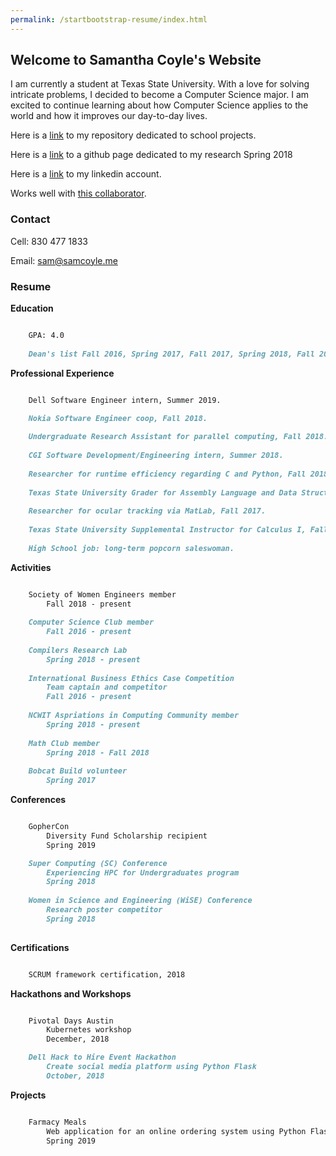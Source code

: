 ```yaml
---
permalink: /startbootstrap-resume/index.html
---
```



## Welcome to Samantha Coyle's Website

I am currently a student at Texas State University. With a love for solving intricate problems, I decided to become a Computer Science major. I am excited to continue learning about how Computer Science applies to the world and how it improves our day-to-day lives.

Here is a [link](https://github.com/sicoyle/txstcs) to my repository dedicated to school projects.

Here is a [link](http://samcoyle.me/Research/) to a github page dedicated to my research Spring 2018

Here is a [link](https://www.linkedin.com/in/samantha-coyle-a038b414a/) to my linkedin account.

Works well with [this collaborator](http://www.cassiecoyle.me).

### Contact

Cell: 830 477 1833

Email: sam@samcoyle.me

### Resume

<strong>Education</strong>

```markdown

	GPA: 4.0
	
	Dean's list Fall 2016, Spring 2017, Fall 2017, Spring 2018, Fall 2018

```

<strong>Professional Experience</strong>

```markdown

	Dell Software Engineer intern, Summer 2019.

	Nokia Software Engineer coop, Fall 2018.
	
	Undergraduate Research Assistant for parallel computing, Fall 2018.
	
	CGI Software Development/Engineering intern, Summer 2018.
	
	Researcher for runtime efficiency regarding C and Python, Fall 2018.
	
	Texas State University Grader for Assembly Language and Data Structures, Spring 2018.
	
	Researcher for ocular tracking via MatLab, Fall 2017.
	
	Texas State University Supplemental Instructor for Calculus I, Fall 2017.
	
	High School job: long-term popcorn saleswoman.

```

<strong>Activities</strong>

```markdown

	Society of Women Engineers member
		Fall 2018 - present
		
	Computer Science Club member
		Fall 2016 - present
		
	Compilers Research Lab
		Spring 2018 - present
		
	International Business Ethics Case Competition
		Team captain and competitor
		Fall 2016 - present
		
	NCWIT Aspriations in Computing Community member
		Spring 2018 - present
		
	Math Club member
		Spring 2018 - Fall 2018
		
	Bobcat Build volunteer
		Spring 2017

```

<strong>Conferences</strong>

```markdown

	GopherCon
		Diversity Fund Scholarship recipient
		Spring 2019

	Super Computing (SC) Conference
		Experiencing HPC for Undergraduates program
		Spring 2018
		
	Women in Science and Engineering (WiSE) Conference
		Research poster competitor
		Spring 2018
			
```

<strong>Certifications</strong>

```markdown

	SCRUM framework certification, 2018

```

<strong>Hackathons and Workshops</strong>

```markdown

	Pivotal Days Austin
		Kubernetes workshop
		December, 2018

	Dell Hack to Hire Event Hackathon
		Create social media platform using Python Flask
		October, 2018	

```

<strong>Projects</strong>

```markdown

	Farmacy Meals
		Web application for an online ordering system using Python Flask
		Spring 2019

```
